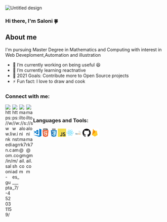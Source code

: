![Untitled design](https://user-images.githubusercontent.com/58786336/104851195-9e4f8c80-5919-11eb-96c3-a6674770fc94.gif)


### Hi there, I'm Saloni :four_leaf_clover:	

## About me
I'm pursuing Master Degree in Mathematics and Computing with interest in Web Deveploment,Automation and illustration

- 🔭 I’m currently working on being useful 😆
- 🌱 I’m currently learning reactnative
- 🥅 2021 Goals: Contribute more to Open Source projects
- ⚡ Fun fact: I love to draw and cook


### Connect with me:

[<img align="left" alt="https://www.linkedin.com/in/saloni-gupta-452031159/" width="22px" src="https://cdn.jsdelivr.net/npm/simple-icons@v3/icons/linkedin.svg" />](https://www.linkedin.com/in/saloni-gupta-452031159/)
[<img align="left" alt="https://www.instagram.com/shades_____7/" width="22px" src="https://cdn.jsdelivr.net/npm/simple-icons@v3/icons/instagram.svg" />](https://www.instagram.com/shades_____7/)
[<img align="left" alt="mailto://salonimark7@gmail.com" width="22px" src="https://cdn.jsdelivr.net/npm/simple-icons@v3/icons/gmail.svg" />](mailto://salonimark7@gmail.com)
[<img align="left" alt="mailto://salonimark7@gmail.com" width="22px" src="https://cdn.jsdelivr.net/npm/simple-icons@v3/icons/twitter.svg" />](https://twitter.com/Saloni60428339?s=09)

<br />

### Languages and Tools:

<img align="left" alt="Visual Studio Code" width="26px" src="https://raw.githubusercontent.com/github/explore/80688e429a7d4ef2fca1e82350fe8e3517d3494d/topics/visual-studio-code/visual-studio-code.png" />
<img align="left" alt="HTML5" width="26px" src="https://raw.githubusercontent.com/github/explore/80688e429a7d4ef2fca1e82350fe8e3517d3494d/topics/html/html.png" />
<img align="left" alt="CSS3" width="26px" src="https://raw.githubusercontent.com/github/explore/80688e429a7d4ef2fca1e82350fe8e3517d3494d/topics/css/css.png" />
<img align="left" alt="JavaScript" width="26px" src="https://raw.githubusercontent.com/github/explore/80688e429a7d4ef2fca1e82350fe8e3517d3494d/topics/javascript/javascript.png" />
<img align="left" alt="React" width="26px" src="https://raw.githubusercontent.com/github/explore/80688e429a7d4ef2fca1e82350fe8e3517d3494d/topics/react/react.png" />
<img align="left" alt="MySQL" width="26px" src="https://raw.githubusercontent.com/github/explore/80688e429a7d4ef2fca1e82350fe8e3517d3494d/topics/mysql/mysql.png" />
<img align="left" alt="GitHub" width="26px" src="https://raw.githubusercontent.com/github/explore/78df643247d429f6cc873026c0622819ad797942/topics/github/github.png" />
<img align="left" alt="GitHub" width="26px" src="https://raw.githubusercontent.com/github/explore/78df643247d429f6cc873026c0622819ad797942/topics/firebase/firebase.png" />

<br />
